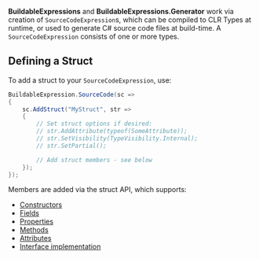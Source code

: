 **BuildableExpressions** and **BuildableExpressions.Generator** work via creation of 
`SourceCodeExpression`s, which can be compiled to CLR Types at runtime, or used to generate C# source
code files at build-time. A `SourceCodeExpression` consists of one or more types.

## Defining a Struct

To add a struct to your `SourceCodeExpression`, use:

```cs
BuildableExpression.SourceCode(sc =>
{
    sc.AddStruct("MyStruct", str =>
    {
        // Set struct options if desired:
        // str.AddAttribute(typeof(SomeAttribute));
        // str.SetVisibility(TypeVisibility.Internal);
        // str.SetPartial();

        // Add struct members - see below
    });
});
```

Members are added via the struct API, which supports:

- [Constructors](/api/Building-Constructors)
- [Fields](/api/Building-Fields)
- [Properties](/api/Building-Properties)
- [Methods](/api/Building-Methods)
- [Attributes](/api/Building-Attributes)
- [Interface implementation](/api/Implementing-Interfaces)